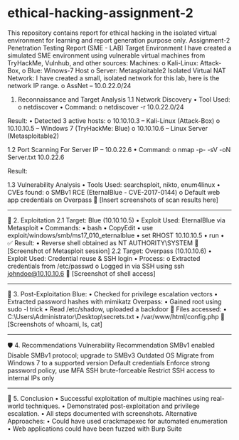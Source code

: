 # ethical-hacking-assignment-2
This repository contains report for ethical hacking in the isolated virtual environment for learning and report generation purpose only.
Assignment-2
Penetration Testing Report (SME - LAB)
Target Environment
I have created a simulated SME environment using vulnerable virtual machines from TryHackMe, Vulnhub, and other sources:
Machines:
o	Kali-Linux: Attack-Box,
o	Blue: Winows-7 Host
o	Server: Metasploitable2
Isolated Virtual NAT Network: I have created a small, isolated network for this lab, here is the network IP range.
o	AssNet – 10.0.22.0/24
1. Reconnaissance and Target Analysis
1.1 Network Discovery
•	Tool Used: 
o	netdiscover
•	Command:
o	netdiscover -r 10.0.22.0/24

Result:
•	Detected 3 active hosts: 
o	10.10.10.3 – Kali-Linux (Attack-Box)
o	10.10.10.5 – Windows 7 (TryHackMe: Blue)
o	10.10.10.6 – Linux Server (Metasploitable2)


1.2 Port Scanning For Server IP – 10.0.22.6
•	Command:
o	nmap -p- -sV -oN Server.txt 10.0.22.6

Result:

1.3 Vulnerability Analysis
•	Tools Used: searchsploit, nikto, enum4linux
•	CVEs found: 
o	SMBv1 RCE (EternalBlue - CVE-2017-0144)
o	Default web app credentials on Overpass
📸 [Insert screenshots of scan results here]
________________________________________
🧨 2. Exploitation
2.1 Target: Blue (10.10.10.5)
•	Exploit Used: EternalBlue via Metasploit
•	Commands:
•	bash
•	CopyEdit
•	use exploit/windows/smb/ms17_010_eternalblue
•	set RHOST 10.10.10.5
•	run
•	
✅ Result:
•	Reverse shell obtained as NT AUTHORITY\\SYSTEM
📸 [Screenshot of Metasploit session]
2.2 Target: Overpass (10.10.10.6)
•	Exploit Used: Credential reuse & SSH login
•	Process: 
o	Extracted credentials from /etc/passwd
o	Logged in via SSH using ssh johndoe@10.10.10.6
📸 [Screenshot of shell access]
________________________________________
🧬 3. Post-Exploitation
Blue:
•	Checked for privilege escalation vectors
•	Extracted password hashes with mimikatz
Overpass:
•	Gained root using sudo -l trick
•	Read /etc/shadow, uploaded a backdoor
📁 Files accessed:
•	C:\\Users\\Administrator\\Desktop\\secrets.txt
•	/var/www/html/config.php
📸 [Screenshots of whoami, ls, cat]
________________________________________
🛡️ 4. Recommendations
Vulnerability	Recommendation
SMBv1 enabled	Disable SMBv1 protocol; upgrade to SMBv3
Outdated OS	Migrate from Windows 7 to a supported version
Default credentials	Enforce strong password policy, use MFA
SSH brute-forceable	Restrict SSH access to internal IPs only
________________________________________
📌 5. Conclusion
•	Successful exploitation of multiple machines using real-world techniques.
•	Demonstrated post-exploitation and privilege escalation.
•	All steps documented with screenshots.
Alternative Approaches:
•	Could have used crackmapexec for automated enumeration
•	Web applications could have been fuzzed with Burp Suite

